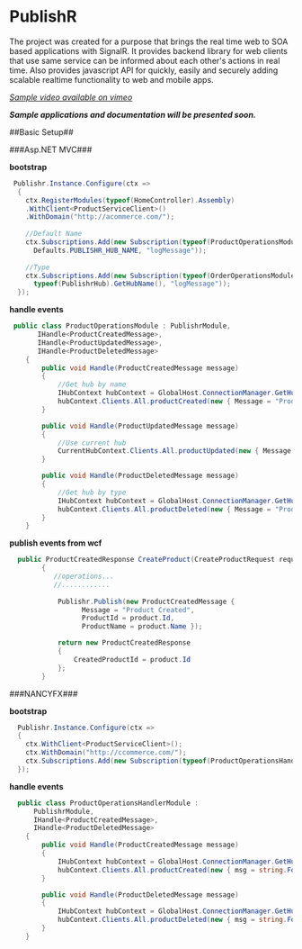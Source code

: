 PublishR
========

The project was created for a purpose that brings the real time web to SOA based applications with SignalR. 
It provides backend library for web clients that use same service can be informed about each other's actions in real time. 
Also provides javascript API for quickly, easily and securely adding scalable realtime functionality to web and mobile apps.

_[Sample video available on vimeo]( https://vimeo.com/63431591 "Simple PublishR demo")_

**_Sample applications and documentation will be presented soon._**

##Basic Setup##

###Asp.NET MVC###

**bootstrap**
```csharp
 Publishr.Instance.Configure(ctx =>
  {
    ctx.RegisterModules(typeof(HomeController).Assembly)
    .WithClient<ProductServiceClient>()
    .WithDomain("http://acommerce.com/");
    
    //Default Name
    ctx.Subscriptions.Add(new Subscription(typeof(ProductOperationsModule), 
      Defaults.PUBLISHR_HUB_NAME, "logMessage"));
      
    //Type
    ctx.Subscriptions.Add(new Subscription(typeof(OrderOperationsModule), 
      typeof(PublishrHub).GetHubName(), "logMessage"));
  });
```

**handle events**
```csharp
 public class ProductOperationsModule : PublishrModule,
       IHandle<ProductCreatedMessage>,
       IHandle<ProductUpdatedMessage>,
       IHandle<ProductDeletedMessage>
    {
        public void Handle(ProductCreatedMessage message)
        {
            //Get hub by name
            IHubContext hubContext = GlobalHost.ConnectionManager.GetHubContext(message.HubName);
            hubContext.Clients.All.productCreated(new { Message = "Product Create.", message.ProductId });
        }

        public void Handle(ProductUpdatedMessage message)
        {
            //Use current hub
            CurrentHubContext.Clients.All.productUpdated(new { Message = "Product Update.", message.ProductId });
        }

        public void Handle(ProductDeletedMessage message)
        {
            //Get hub by type
            IHubContext hubContext = GlobalHost.ConnectionManager.GetHubContext<PublishrHub>();
            hubContext.Clients.All.productDeleted(new { Message = "Product Delete.", message.ProductId });
        }
    }
```

**publish events from wcf**
```csharp
  public ProductCreatedResponse CreateProduct(CreateProductRequest request)
        {
           //operations...
           //............
           
            Publishr.Publish(new ProductCreatedMessage { 
                  Message = "Product Created", 
                  ProductId = product.Id, 
                  ProductName = product.Name });

            return new ProductCreatedResponse
            {
                CreatedProductId = product.Id
            };
        }
```

###NANCYFX###

**bootstrap**
```csharp
  Publishr.Instance.Configure(ctx =>
  {
    ctx.WithClient<ProductServiceClient>();
    ctx.WithDomain("http://ccommerce.com/");
    ctx.Subscriptions.Add(new Subscription(typeof(ProductOperationsHandlerModule)));
  });
```

**handle events**
```csharp
  public class ProductOperationsHandlerModule : 
      PublishrModule,
      IHandle<ProductCreatedMessage>,
      IHandle<ProductDeletedMessage>
    {
        public void Handle(ProductCreatedMessage message)
        {
            IHubContext hubContext = GlobalHost.ConnectionManager.GetHubContext(message.HubName);
            hubContext.Clients.All.productCreated(new { msg = string.Format("Product created id:{0}", message.ProductId) });
        }

        public void Handle(ProductDeletedMessage message)
        {
            IHubContext hubContext = GlobalHost.ConnectionManager.GetHubContext(message.HubName);
            hubContext.Clients.All.productDeleted(new { msg = string.Format("Product Deleted id:{0}", message.ProductId) });
        }
    }
```
